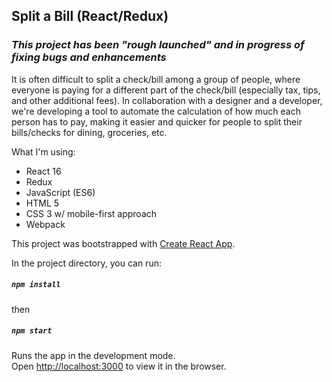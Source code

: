 ## Split a Bill (React/Redux)

### *This project has been "rough launched" and in progress of fixing bugs and enhancements*

It is often difficult to split a check/bill among a group of people, where everyone is paying for a different part of the check/bill (especially tax, tips, and other additional fees). In collaboration with a designer and a developer, we're developing a tool to automate the calculation of how much each person has to pay, making it easier and quicker for people to split their bills/checks for dining, groceries, etc.

What I'm using:
* React 16
* Redux
* JavaScript (ES6)
* HTML 5
* CSS 3 w/ mobile-first approach
* Webpack

This project was bootstrapped with [Create React App](https://github.com/facebook/create-react-app).


In the project directory, you can run:
##### `npm install`

then

##### `npm start`

Runs the app in the development mode.<br />
Open [http://localhost:3000](http://localhost:3000) to view it in the browser.